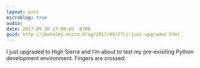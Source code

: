 ```yaml
---
layout: post
microblog: true
audio: 
date: 2017-09-26 17:00:03 -0700
guid: http://jbwhaley.micro.blog/2017/09/27/i-just-upgraded.html
---
```

I just upgraded to High Sierra and I'm about to test my pre-exisiting Python development environment. Fingers are crossed.
